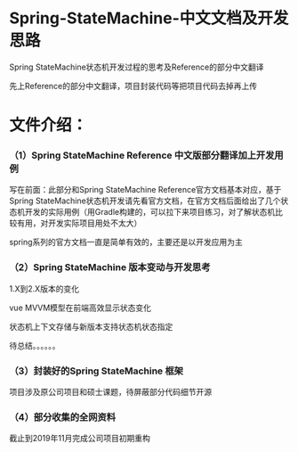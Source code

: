 # Spring-StateMachine-中文文档及开发思路
Spring StateMachine状态机开发过程的思考及Reference的部分中文翻译

先上Reference的部分中文翻译，项目封装代码等把项目代码去掉再上传



# 文件介绍：

### （1）Spring StateMachine Reference 中文版部分翻译加上开发用例

写在前面：此部分和Spring StateMachine Reference官方文档基本对应，基于Spring StateMachine状态机开发请先看官方文档，在官方文档后面给出了几个状态机开发的实际用例（用Gradle构建的，可以拉下来项目练习，对了解状态机比较有用，对开发实际项目用处不太大）

 spring系列的官方文档一直是简单有效的，主要还是以开发应用为主



###  （2）Spring StateMachine 版本变动与开发思考

 1.X到2.X版本的变化

 vue MVVM模型在前端高效显示状态变化

 状态机上下文存储与新版本支持状态机状态指定

 待总结。。。。。。



###  （3）封装好的Spring StateMachine 框架

 项目涉及原公司项目和硕士课题，待屏蔽部分代码细节开源



###  （4）部分收集的全网资料

 截止到2019年11月完成公司项目初期重构